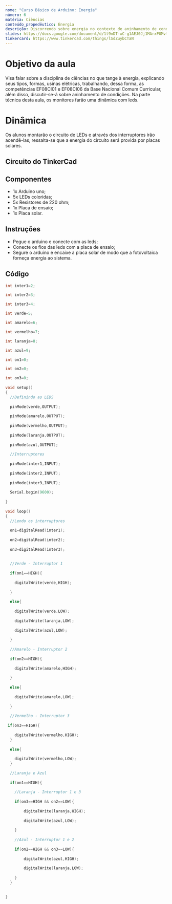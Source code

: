 ```yaml
---
nome: "Curso Básico de Arduino: Energia"
número: 6
matéria: Ciências
conteúdo_propedêutico: Energia
descrição: Discorrendo sobre energia no contexto de aninhamento de condições
slides: https://docs.google.com/document/d/1t9nDT-xC-g1AEJ0Jj1MArxPUMvtZjFGN/edit?usp=sharing&ouid=117355551557473037768&rtpof=true&sd=true
tinkercard: https://www.tinkercad.com/things/lSdZuybCTaN  
---
```


# Objetivo da aula
Visa falar sobre a disciplina de ciências no que tange à energia, explicando seus tipos, formas, usinas elétricas, trabalhando, dessa forma, as competências EF08CI01 e EF08CI06 da Base Nacional Comum Curricular, além disso, discutir-se-á sobre aninhamento de condições. Na parte técnica desta aula, os monitores farão uma dinâmica com leds.

# Dinâmica
Os alunos montarão o circuito de LEDs e através dos interruptores irão acendê-las, ressalta-se que a energia do circuito será provida por placas solares.

## Circuito do TinkerCad

## Componentes
- 1x Arduino uno;
- 5x LEDs coloridas;
- 5x Resistores de 220 ohm;
- 1x Placa de ensaio;
- 1x Placa solar.

## Instruções
- Pegue o arduino e conecte com as leds;
- Conecte os fios das leds com a placa de ensaio;
- Segure o arduino e encaixe a placa solar de modo que a fotovoltaica forneça energia ao sistema. 

## Código
```c++
int inter1=2;

int inter2=3;

int inter3=4;

int verde=5;

int amarelo=6;

int vermelho=7;

int laranja=8;

int azul=9;

int on1=0;

int on2=0;

int on3=0;
  
void setup()
{
  //Definindo as LEDS
  
  pinMode(verde,OUTPUT);
  
  pinMode(amarelo,OUTPUT);
  
  pinMode(vermelho,OUTPUT);
  
  pinMode(laranja,OUTPUT);
  
  pinMode(azul,OUTPUT);
  
  //Interruptores
  
  pinMode(inter1,INPUT);
  
  pinMode(inter2,INPUT);
  
  pinMode(inter3,INPUT);
 
  Serial.begin(9600);
  
}
 
void loop()
{
  //Lendo os interruptores
  
  on1=digitalRead(inter1);
  
  on2=digitalRead(inter2);
  
  on3=digitalRead(inter3);
  
  
  //Verde - Interruptor 1
  
  if(on1==HIGH){
  
  	digitalWrite(verde,HIGH);
    
  }
 
  else{
  
    digitalWrite(verde,LOW);
    
    digitalWrite(laranja,LOW);
    
    digitalWrite(azul,LOW);
    
  }
  
  //Amarelo - Interruptor 2
  
  if(on2==HIGH){
  
  	digitalWrite(amarelo,HIGH);
    
  }
  
  else{
  
  	digitalWrite(amarelo,LOW);
    
  }
  
  //Vermelho - Interruptor 3
 
 if(on3==HIGH){
  
  	digitalWrite(vermelho,HIGH);
  }
  
  else{
  
  	digitalWrite(vermelho,LOW);
  }
  
  //Laranja e Azul 
  
  if(on1==HIGH){
  
    //Laranja - Interruptor 1 e 3
    
    if(on3==HIGH && on2==LOW){
    
    	digitalWrite(laranja,HIGH);
      
      	digitalWrite(azul,LOW);
        
    }
    
    //Azul - Interruptor 1 e 2
    
    if(on2==HIGH && on3==LOW){
    
    	digitalWrite(azul,HIGH);
      
      	digitalWrite(laranja,LOW);
        
    }
  }
  
 
}
 ```

